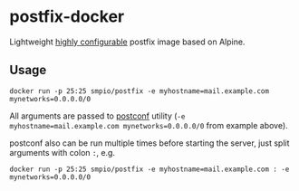 # postfix-docker

Lightweight [highly configurable](http://www.postfix.org/postconf.5.html) postfix image
based on Alpine.


## Usage

```
docker run -p 25:25 smpio/postfix -e myhostname=mail.example.com mynetworks=0.0.0.0/0 
```

All arguments are passed to [postconf](http://www.postfix.org/postconf.1.html) utility
(`-e myhostname=mail.example.com mynetworks=0.0.0.0/0` from example above).

postconf also can be run multiple times before starting the server, just split arguments
with colon `:`, e.g.

```
docker run -p 25:25 smpio/postfix -e myhostname=mail.example.com : -e mynetworks=0.0.0.0/0 
```

